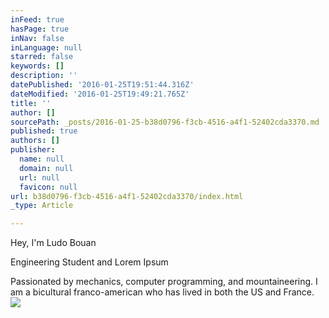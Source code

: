 ```yaml
---
inFeed: true
hasPage: true
inNav: false
inLanguage: null
starred: false
keywords: []
description: ''
datePublished: '2016-01-25T19:51:44.316Z'
dateModified: '2016-01-25T19:49:21.765Z'
title: ''
author: []
sourcePath: _posts/2016-01-25-b38d0796-f3cb-4516-a4f1-52402cda3370.md
published: true
authors: []
publisher:
  name: null
  domain: null
  url: null
  favicon: null
url: b38d0796-f3cb-4516-a4f1-52402cda3370/index.html
_type: Article

---
```

Hey, I'm Ludo Bouan

Engineering Student and Lorem Ipsum

Passionated by mechanics, computer programming, and mountaineering. I am a bicultural franco-american who has lived in both the US and France.
![](https://s3-us-west-2.amazonaws.com/the-grid-img/p/b01ae54b37a0b818ae5105773b1b566e3b1dd828.jpg)